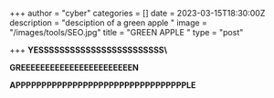 +++
author = "cyber"
categories = []
date = 2023-03-15T18:30:00Z
description = "desciption of a green apple "
image = "/images/tools/SEO.jpg"
title = "GREEN APPLE "
type = "post"

+++
**YESSSSSSSSSSSSSSSSSSSSSSSS\\**

**GREEEEEEEEEEEEEEEEEEEEEEEN** 

**APPPPPPPPPPPPPPPPPPPPPPPPPPPPPPPPPLE**